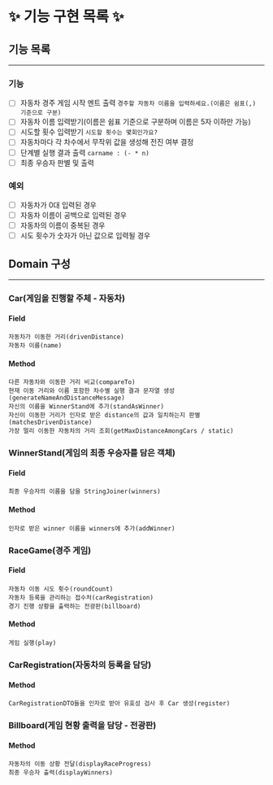 # ✨ 기능 구현 목록 ✨

## 기능 목록
***
### 기능
- [ ] 자동차 경주 게임 시작 멘트 출력 `경주할 자동차 이름을 입력하세요.(이름은 쉼표(,) 기준으로 구분)`
- [ ] 자동차 이름 입력받기(이름은 쉼표 기준으로 구분하며 이름은 5자 이하만 가능)
- [ ] 시도할 횟수 입력받기 `시도할 횟수는 몇회인가요?`
- [ ] 자동차마다 각 차수에서 무작위 값을 생성해 전진 여부 결정
- [ ] 단계별 실행 결과 출력 `carname : (- * n)`
- [ ] 최종 우승자 판별 및 출력
### 예외
- [ ] 자동차가 0대 입력된 경우
- [ ] 자동차 이름이 공백으로 입력된 경우
- [ ] 자동차의 이름이 중복된 경우
- [ ] 시도 횟수가 숫자가 아닌 값으로 입력될 경우

## Domain 구성
***
### Car(게임을 진행할 주체 - 자동차)
#### **Field**
    자동차가 이동한 거리(drivenDistance)
    자동차 이름(name)
#### **Method**
    다른 자동차와 이동한 거리 비교(compareTo)
    현재 이동 거리와 이름 포함한 차수별 실행 결과 문자열 생성(generateNameAndDistanceMessage)
    자신의 이름을 WinnerStand에 추가(standAsWinner)
    자신이 이동한 거리가 인자로 받은 distance의 값과 일치하는지 판별(matchesDrivenDistance)
    가장 멀리 이동한 자동차의 거리 조회(getMaxDistanceAmongCars / static)

### WinnerStand(게임의 최종 우승자를 담은 객체)
#### **Field**
    최종 우승자의 이름을 담을 StringJoiner(winners)
#### **Method**
    인자로 받은 winner 이름을 winners에 추가(addWinner)

### RaceGame(경주 게임)
#### **Field**
    자동차 이동 시도 횟수(roundCount)
    자동차 등록을 관리하는 접수처(carRegistration)
    경기 진행 상황을 출력하는 전광판(billboard)
#### **Method**
    게임 실행(play)

### CarRegistration(자동차의 등록을 담당)
#### **Method**
    CarRegistrationDTO들을 인자로 받아 유효성 검사 후 Car 생성(register)

### Billboard(게임 현황 출력을 담당 - 전광판)
#### **Method**
    자동차의 이동 상황 전달(displayRaceProgress)
    최종 우승자 출력(displayWinners)
    
